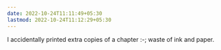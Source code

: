 ```yaml
---
date: 2022-10-24T11:11:49+05:30
lastmod: 2022-10-24T11:12:29+05:30
---
```


I accidentally printed extra copies of a chapter  :-;  waste of ink and paper.
